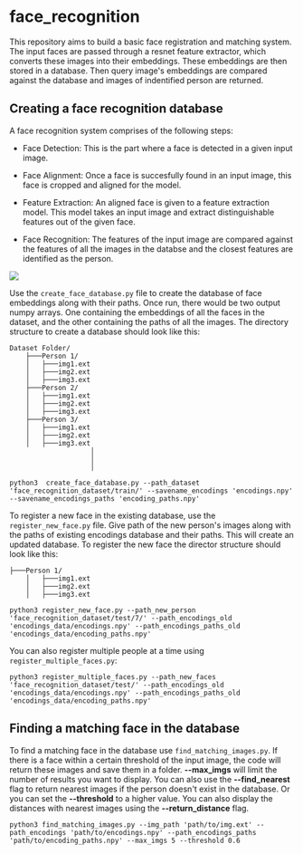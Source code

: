 # face_recognition
This repository aims to build a basic face registration and matching system. The input faces are passed through a resnet feature extractor, which converts these images into their embeddings. These embeddings are then stored in a database. Then query image's embeddings are compared against the database and images of indentified person are returned.

## Creating a face recognition database
A face recognition system comprises of the following steps:

* Face Detection: This is the part where a face is detected in a given input image.

* Face Alignment: Once a face is succesfully found in an input image, this face is cropped and aligned for the model.

* Feature Extraction: An aligned face is given to a feature extraction model. This model takes an input image and extract distinguishable features out of the given face.

* Face Recognition: The features of the input image are compared against the features of all the images in the databse and the closest features are identified as the person.

![](<repository_images/Overview-of-the-Steps-in-a-Face-Recognition-Process.png>)

Use the ```create_face_database.py``` file to create the database of face embeddings along with their paths. Once run, there would be two output numpy arrays. One containing the embeddings of all the faces in the dataset, and the other containing the paths of all the images. 
The directory structure to create a database should look like this:
```
Dataset Folder/
    ├───Person 1/
    │   ├───img1.ext
    │   ├───img2.ext
    │   ├───img3.ext
    ├───Person 2/
    │   ├───img1.ext
    │   ├───img2.ext
    │   ├───img3.ext
    ├───Person 3/
    │   ├───img1.ext
    │   ├───img2.ext
    │   ├───img3.ext
                    │
                    │
                    │
```

```
python3  create_face_database.py --path_dataset 'face_recognition_dataset/train/' --savename_encodings 'encodings.npy' --savename_encodings_paths 'encoding_paths.npy'
```
To register a new face in the existing database, use the ```register_new_face.py``` file. Give path of the new person's images along with the paths of existing encodings database and their paths. This will create an updated database.
To register the new face the director structure should look like this:
```
├───Person 1/
    │   ├───img1.ext
    │   ├───img2.ext
    │   ├───img3.ext

```

```
python3 register_new_face.py --path_new_person 'face_recognition_dataset/test/7/' --path_encodings_old 'encodings_data/encodings.npy' --path_encodings_paths_old 'encodings_data/encoding_paths.npy' 
```

You can also register multiple people at a time using ```register_multiple_faces.py```:
```
python3 register_multiple_faces.py --path_new_faces 'face_recognition_dataset/test/' --path_encodings_old 'encodings_data/encodings.npy' --path_encodings_paths_old 'encodings_data/encoding_paths.npy'
```
## Finding a matching face in the database
To find a matching face in the database use ```find_matching_images.py```. If there is a face within a certain threshold of the input image, the code will return these images and save them in a folder. **--max_imgs** will limit the number of results you want to display. You can also use the **--find_nearest** flag to return nearest images if the person doesn't exist in the database. Or you can set the **--threshold** to a higher value. You can also display the distances with nearest images using the **--return_distance** flag.
```
python3 find_matching_images.py --img_path 'path/to/img.ext' --path_encodings 'path/to/encodings.npy' --path_encodings_paths 'path/to/encoding_paths.npy' --max_imgs 5 --threshold 0.6
```

